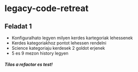 # legacy-code-retreat

## Feladat 1

- Konfiguralhato legyen milyen kerdes kartegoriak lehessenek
- Kerdes kategoriakhoz pontot lehessen rendelni
- Science kategoriaju kerdesek 2 goldot erjenek
- 5 es 9 mezon history legyen

##### Tilos a refactor es test!

